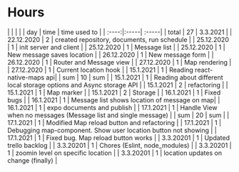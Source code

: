 # Hours
| | | | 
| day | time | time used to   |
| :----:|:-----| :-----|
| total   | 27  | 3.3.2021 | 
| 22.12.2020 | 2 | created repository, documents, run schedule |
| 25.12.2020 | 1 | init server and client | 
| 25.12.2020 | 1 | Message list |
| 25.12.2020 | 1 | New message saves location |
| 26.12.2020 | 1 | New message form |
| 26.12.2020 | 1 | Router and Message view |
| 27.12.2020 | 1 | Map rendering |
| 27.12.2020 | 1 | Current location hook |
| 15.1.2021 | 1 | Reading react-native-maps api| 
| sum | 10 | sum | 
| 15.1.2021 | 1 | Reading about different local storage options and Async storage API | 
| 15.1.2021 | 2 | refactoring | 
| 15.1.2021 | 1 | Map marker | 
| 15.1.2021 | 2 | Storage | 
| 16.1.2021 | 1 | Fixed bugs | 
| 16.1.2021 | 1 | Message list shows location of message on map| 
| 16.1.2021 | 1 | expo documents and publish | 
| 17.1.2021 | 1 | Handle View when no messages (Message list and single message) | 
| sum | 20 | sum | 
| 17.1.2021 | 1 | Modified Map reload button and refactoring |
| 17.1.2021 | 1 | Debugging map-component. Show user location button not showing | 
| 17.1.2021 | 1 | Fixed bug. Map reload button works | 
| 3.3.20201 | 1 | Updated trello backlog | 
| 3.3.20201 | 1 | Chores (Eslint, node_modules) | 
| 3.3.20201 | 1 | zoomin level on specific location | 
| 3.3.20201 | 1 | location updates on change (finally) | 

